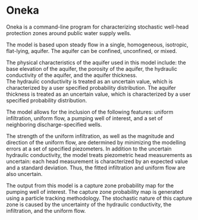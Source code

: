 # Oneka
Oneka is a command-line program for characterizing stochastic well-head protection zones around public 
water supply wells.

The model is based upon steady flow in a single, homogeneous, isotropic, flat-lying, aquifer. The aquifer 
can be confined, unconfined, or mixed.

The physical characteristics of the aquifer used in this model include: the base elevation of the aquifer,
the porosity of the aquifer, the hydraulic conductivity of the aquifer, and the aquifer thickness.  
The hydraulic conductivity is treated as an uncertain value, which is characterized by a user specified 
probability distribution. The aquifer thickness is treated as an uncertain value, which is characterized 
by a user specified probability distribution. 

The model allows for the inclusion of the following features: uniform infiltration, uniform flow, a pumping 
well of interest, and a set of neighboring discharge-specified wells.

The strength of the uniform infiltration, as well as the magnitude and direction of the uniform flow, are
determined by minimizing the modelling errors at a set of specified piezometers.  In addition to the
uncertain hydraulic conductivity, the model treats piezometric head measurements as uncertain: each head
measurement is characterized by an expected value and a standard deviation. Thus, the fitted infiltration and
uniform flow are also uncertain.

The output from this model is a capture zone probability map for the pumping well of interest.  The capture
zone probability map is generated using a particle tracking methodology.  The stochastic nature of this
capture zone is caused by the uncertainty of the hydraulic conductivity, the infiltration, and the uniform
flow.